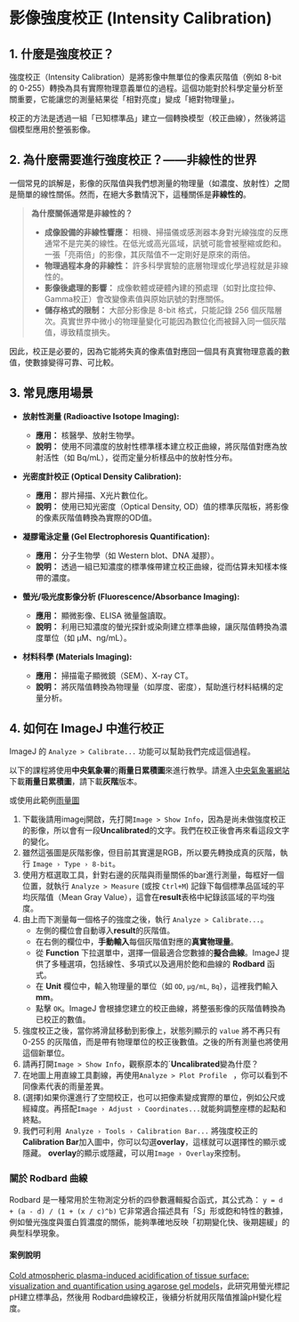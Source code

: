 # 影像強度校正 (Intensity Calibration)

## 1. 什麼是強度校正？

強度校正（Intensity Calibration）是將影像中無單位的像素灰階值（例如 8-bit 的 0-255）轉換為具有實際物理意義單位的過程。這個功能對於科學定量分析至關重要，它能讓您的測量結果從「相對亮度」變成「絕對物理量」。

校正的方法是透過一組「已知標準品」建立一個轉換模型（校正曲線），然後將這個模型應用於整張影像。

## 2. 為什麼需要進行強度校正？——非線性的世界

一個常見的誤解是，影像的灰階值與我們想測量的物理量（如濃度、放射性）之間是簡單的線性關係。然而，在絕大多數情況下，這種關係是**非線性的**。

> **為什麼關係通常是非線性的？**
>
> -   **成像設備的非線性響應：** 相機、掃描儀或感測器本身對光線強度的反應通常不是完美的線性。在低光或高光區域，訊號可能會被壓縮或飽和。一張「亮兩倍」的影像，其灰階值不一定剛好是原來的兩倍。
> -   **物理過程本身的非線性：** 許多科學實驗的底層物理或化學過程就是非線性的。
> -   **影像後處理的影響：** 成像軟體或硬體內建的預處理（如對比度拉伸、Gamma校正）會改變像素值與原始訊號的對應關係。
> -   **儲存格式的限制：** 大部分影像是 8-bit 格式，只能記錄 256 個灰階層次。真實世界中微小的物理量變化可能因為數位化而被歸入同一個灰階值，導致精度損失。

因此，校正是必要的，因為它能將失真的像素值對應回一個具有真實物理意義的數值，使數據變得可靠、可比較。



## 3. 常見應用場景

-   **放射性測量 (Radioactive Isotope Imaging):**
    -   **應用：** 核醫學、放射生物學。
    -   **說明：** 使用不同濃度的放射性標準樣本建立校正曲線，將灰階值對應為放射活性（如 Bq/mL），從而定量分析樣品中的放射性分布。

-   **光密度計校正 (Optical Density Calibration):**
    -   **應用：** 膠片掃描、X光片數位化。
    -   **說明：** 使用已知光密度（Optical Density, OD）值的標準灰階板，將影像的像素灰階值轉換為實際的OD值。

-   **凝膠電泳定量 (Gel Electrophoresis Quantification):**
    -   **應用：** 分子生物學（如 Western blot、DNA 凝膠）。
    -   **說明：** 透過一組已知濃度的標準條帶建立校正曲線，從而估算未知樣本條帶的濃度。

-   **螢光/吸光度影像分析 (Fluorescence/Absorbance Imaging):**
    -   **應用：** 顯微影像、ELISA 微量盤讀取。
    -   **說明：** 利用已知濃度的螢光探針或染劑建立標準曲線，讓灰階值轉換為濃度單位（如 μM、ng/mL）。

-   **材料科學 (Materials Imaging):**
    -   **應用：** 掃描電子顯微鏡（SEM）、X-ray CT。
    -   **說明：** 將灰階值轉換為物理量（如厚度、密度），幫助進行材料結構的定量分析。

## 4. 如何在 ImageJ 中進行校正

ImageJ 的 `Analyze > Calibrate...` 功能可以幫助我們完成這個過程。

以下的課程將使用**中央氣象署**的**雨量日累積圖**來進行教學。請進入[中央氣象署網站](https://www.cwa.gov.tw/V8/C/P/Rainfall/Rainfall_QZJ.html)下載**雨量日累積圖**，請下載**灰階**版本。

或使用此範例[雨量圖](img/rain.jpg)

1.  下載後請用imagej開啟，先打開`Image > Show Info`，因為是尚未做強度校正的影像，所以會有一段**Uncalibrated**的文字。我們在校正後會再來看這段文字的變化。
2.  雖然這張圖是灰階影像，但目前其實還是RGB，所以要先轉換成真的灰階，執行 `Image › Type › 8-bit`。
3.  使用方框選取工具，針對右邊的灰階與雨量關係的bar進行測量，每框好一個位置，就執行 `Analyze > Measure` (或按 `Ctrl+M`) 記錄下每個標準品區域的平均灰階值（Mean Gray Value），這會在**result**表格中紀錄該區域的平均強度。
4.  由上而下測量每一個格子的強度之後，執行 `Analyze > Calibrate...`。
    -   左側的欄位會自動導入**result**的灰階值。
    -   在右側的欄位中，**手動輸入**每個灰階值對應的**真實物理量**。
    -   從 **Function** 下拉選單中，選擇一個最適合您數據的**擬合曲線**。ImageJ 提供了多種選項，包括線性、多項式以及適用於飽和曲線的 **Rodbard** 函式。
    -   在 **Unit** 欄位中，輸入物理量的單位（如 `OD`, `μg/mL`, `Bq`），這裡我們輸入**mm**。
    -   點擊 `OK`。ImageJ 會根據您建立的校正曲線，將整張影像的灰階值轉換為已校正的數值。
5.  強度校正之後，當你將滑鼠移動到影像上，狀態列顯示的 `value` 將不再只有 0-255 的灰階值，而是帶有物理單位的校正後數值。之後的所有測量也將使用這個新單位。
6.  請再打開`Image > Show Info`，觀察原本的ˊ**Uncalibrated**變為什麼？
7.  在地圖上用直線工具劃線，再使用`Analyze > Plot Profile ` ，你可以看到不同像素代表的雨量差異。
8.  (選擇)如果你還進行了空間校正，也可以把像素變成實際的單位，例如公尺或經緯度。再搭配`Image › Adjust › Coordinates...`就能夠調整座標的起點和終點。
9.  我們可利用` Analyze › Tools › Calibration Bar...` 將強度校正的**Calibration Bar**加入圖中，你可以勾選**overlay**，這樣就可以選擇性的顯示或隱藏。 **overlay**的顯示或隱藏，可以用`Image › Overlay`來控制。

### 關於 Rodbard 曲線
Rodbard 是一種常用於生物測定分析的四參數邏輯擬合函式，其公式為：
`y = d + (a - d) / (1 + (x / c)^b)`
它非常適合描述具有「S」形或飽和特性的數據，例如螢光強度與蛋白質濃度的關係，能夠準確地反映「初期變化快、後期趨緩」的典型科學現象。
#### 案例說明
[Cold atmospheric plasma-induced acidification of tissue surface: visualization and quantification using agarose gel models](https://www.researchgate.net/figure/A-typical-Rodbard-calibration-curve-of-fluorescein-fluorescence-intensity-versus-pH_fig1_331878406)，此研究用螢光標記pH建立標準品，然後用 Rodbard曲線校正，後續分析就用灰階值推論pH變化程度。

